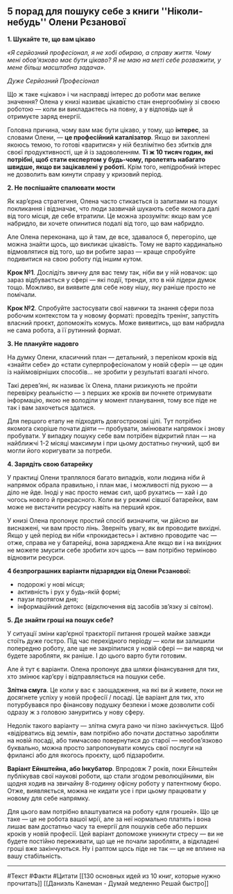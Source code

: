 ## 5 порад для пошуку себе з книги ''Ніколи-небудь'' Олени Рєзанової

**1. Шукайте те, що вам цікаво**

_«Я серйозний професіонал, я не хобі обираю, а справу життя. Чому мені обов’язково має бути цікаво? Я не маю на меті себе розважити, у мене більш масштабна задача»._  

_Дуже Серйозний Професіонал_

Що ж таке «цікаво» і чи насправді інтерес до роботи має велике значення? Олена у книзі називає цікавістю стан енергообміну зі своєю роботою — коли ви викладаєтесь на повну, а у відповідь ще й отримуєте заряд енергії.

Головна причина, чому вам має бути цікаво, у тому, що **інтерес**, за словами Олени, — **це професійний каталізатор**. Якщо ви захоплені якоюсь темою, то готові «варитися» у ній безлімітно без збитків для своєї продуктивності, ще й із задоволенням. **Ті ж 10 тисяч годин, які потрібні, щоб стати експертом у будь-чому, пролетять набагато швидше, якщо ви зацікавлені у роботі.** Крім того, непідробний інтерес не дозволить вам кинути справу у кризовий період.

**2. Не поспішайте спалювати мости**

Як кар’єрна стратегиня, Олена часто стикається із запитами на пошук покликання і відзначає, что люди зазвичай шукають себе якомога далі від того місця, де себе втратили. Це можна зрозуміти: якщо вам усе набридло, ви хочете опинитися подалі від того, що вам набридло.

Але Олена переконана, що й там, де все, здавалося б, перегоріло, ще можна знайти щось, що викликає цікавість. Тому не варто кардинально відмовлятися від того, що ви робите зараз — краще спробуйте подивитися на свою роботу під іншим кутом.

**Крок №1**. Дослідіть звичну для вас тему так, ніби ви у ній новачок: що зараз відбувається у сфері — які події, тренди, хто в ній лідери думок тощо. Можливо, ви виявите для себе нову нішу, яку раніше просто не помічали.  

**Крок №2**. Спробуйте застосувати свої навички та знання сфери поза робочим контекстом та у новому форматі: проведіть тренінг, запустіть власний проєкт, допоможіть комусь. Може виявитись, що вам набридла не сама робота, а її рутинний формат.

**3. Не плануйте надовго**

На думку Олени, класичний план — детальний, з переліком кроків від «знайти себе» до «стати суперпрофесіоналом у новій сфері» — це один із найімовірніших способів… не зробити у результаті взагалі нічого.

Такі дерев’яні, як називає їх Олена, плани ризикують не пройти перевірку реальністю — з перших же кроків ви почнете отримувати інформацію, якою не володіли у момент планування, тому все піде не так і вам захочеться здатися.  

Для першого етапу не підходять довгострокові цілі. Тут потрібно якомога скоріше почати діяти — пробувати, змінювати напрямок і знову пробувати. У випадку пошуку себе вам потрібен відкритий план — на найближчі 1-2 місяці максимум і при цьому достатньо гнучкий, щоб ви могли його коригувати за потреби.

**4. Зарядіть свою батарейку**

У практиці Олени траплялося багато випадків, коли людина ніби й напрямок обрала правильно, і план має, і можливості під рукою — а діло не йде. Іноді у нас просто немає сил, щоб рухатись — хай і до чогось нового й прекрасного. Коли ви у режимі сівшої батарейки, вам може не вистачити ресурсу навіть на перший крок.

У книзі Олена пропонує простий спосіб визначити, чи дійсно ви виснажені, чи вам просто лінь. Зверніть увагу, як ви проводите вихідні. Якщо у цей період ви ніби «прокидаєтесь» і активно проводите час — отже, справа не у батарейці, вона заряджена.Але якщо ви і на вихідних не можете змусити себе зробити хоч щось — вам потрібно терміново відновити ресурси.  

**4 безпрограшних варіанти підзарядки від Олени Рєзанової:**

- подорожі у нові місця;
- активність і рух у будь-якій формі;
- паузи протягом дня;
- інформаційний детокс (відключення від засобів зв’язку зі світом).

**5. Де знайти гроші на пошук себе?**

У ситуації зміни кар’єрної траєкторії питання грошей майже завжди стоїть дуже гостро. Під час перехідного періоду — коли ви залишили попередню роботу, але ще не закріпилися у новій сфері — ви навряд чи будете заробляти, як раніше. І до цього варто бути готовим.

Але й тут є варіанти. Олена пропонує два шляхи фінансування для тих, хто змінює кар’єру і відправляється на пошуки себе.

**Злітна смуга**. Це коли у вас є заощадження, на які ви й живете, поки не досягнете успіху у новій професії / посаді. Це варіант для тих, хто потурбувався про фінансову подушку безпеки і може дозволити собі одразу ж з головою зануритись у нову сферу.

Недолік такого варіанту — злітна смуга рано чи пізно закінчується. Щоб «відірватись від землі», вам потрібно або почати достатньо заробляти на новій посаді, або тимчасово повернутися до старої — необов’язково буквально, можна просто запропонувати комусь свої послуги на фрилансі або для якогось проєкту, щоб підзаробити.    

**Варіант Ейнштейна, або Інкубатор**. Впродовж 7 років, поки Ейнштейн публікував свої наукові роботи, що стали згодом революційними, він щодня ходив на звичайну 8-годинну офісну роботу у патентному бюро. Отже, виявляється, можна не кидати усе і при цьому працювати у новому для себе напрямку.

Для цього вам потрібно влаштуватися на роботу «для грошей». Що це таке — це не робота вашої мрії, але за неї нормально платять і вона лишає вам достатньо часу та енергії для пошуків себе або перших кроків у новій професії. Цей варіант допоможе уникнути стресу — ви не будете постійно переживати, що ще не почали заробляти, а відкладені гроші вже закінчуються. Ну і раптом щось піде не так — це не вплине на вашу стабільність.      

*************************************************************************************

#Текст #Факти #Цитати
[[130 основных идей из 10 книг, которые нужно прочитать]]
[[Даниэль Канеман - Думай медленно Решай быстро]]
